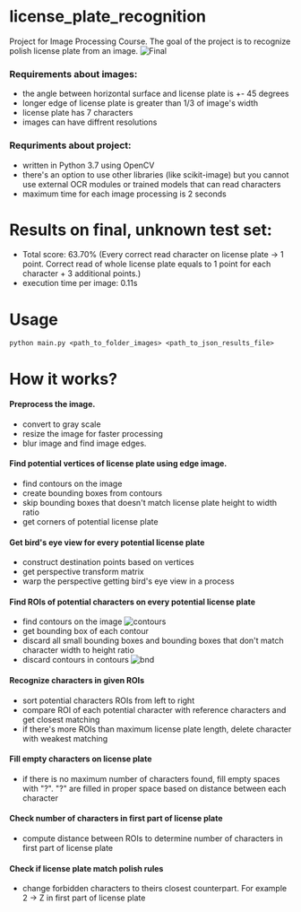 # license_plate_recognition
Project for Image Processing Course. The goal of the project is to recognize polish license plate from an image.
![Final](https://i.imgur.com/fvPUYSN.jpg)

### Requirements about images:
- the angle between horizontal surface and license plate is +- 45 degrees
- longer edge of license plate is greater than 1/3 of image's width
- license plate has 7 characters
- images can have diffrent resolutions

### Requriments about project:
- written in Python 3.7 using OpenCV
- there's an option to use other libraries (like scikit-image) but you cannot use external OCR modules or trained models that can read characters
- maximum time for each image processing is 2 seconds 

# Results on final, unknown test set:
- Total score: 63.70% (Every correct read character on license plate -> 1 point. Correct read of whole license plate equals to 1 point for each character + 3 additional points.)
- execution time per image: 0.11s

# Usage
`python main.py <path_to_folder_images> <path_to_json_results_file> `

# How it works?
#### Preprocess the image.
- convert to gray scale
- resize the image for faster processing
- blur image and find image edges.
#### Find potential vertices of license plate using edge image.
- find contours on the image
- create bounding boxes from contours
- skip bounding boxes that doesn't match license plate height to width ratio
- get corners of potential license plate 
#### Get bird's eye view for every potential license plate
- construct destination points based on vertices
- get perspective transform matrix
- warp the perspective getting bird's eye view in a process
#### Find ROIs of potential characters on every potential license plate
- find contours on the image ![contours](https://i.imgur.com/7Gf8f4T.jpg)
- get bounding box of each contour 
- discard all small bounding boxes and bounding boxes that don't match character width to height ratio
- discard contours in contours ![bnd](https://i.imgur.com/QQlKsnY.jpg)

#### Recognize characters in given ROIs
- sort potential characters ROIs from left to right
- compare ROI of each potential character with reference characters and get closest matching
- if there's more ROIs than maximum license plate length, delete character with weakest matching
#### Fill empty characters on license plate
- if there is no maximum number of characters found, fill empty spaces with "?". "?" are filled in proper space based on distance between each character
#### Check number of characters in first part of license plate
- compute distance between ROIs to determine number of characters in first part of license plate
#### Check if license plate match polish rules
- change forbidden characters to theirs closest counterpart. For example 2 -> Z in first part of license plate